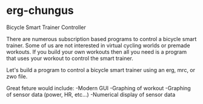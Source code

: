 # erg-chungus
Bicycle Smart Trainer Controller

There are numerous subscription based programs to control a bicycle smart trainer. Some of us are not interested in virtual cycling worlds or premade workouts. If you build your own workouts then all you need is a program that uses your workout to control the smart trainer. 

Let's build a program to control a bicycle smart trainer using an erg, mrc, or zwo file. 

Great feture would include:
-Modern GUI
-Graphing of workout
-Graphing of sensor data (power, HR, etc...)
-Numerical display of sensor data
